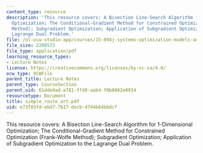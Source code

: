 ```yaml
---
content_type: resource
description: 'This resource covers: A Bisection Line-Search Algorithm for 1-Dimensional
  Optimization; The Conditional-Gradient Method for Constrained Optimization (Frank-Wolfe
  Method); Subgradient Optimization; Application of Subgradient Optimization to the
  Lagrange Dual Problem.'
file: /ol-ocw-studio-app/courses/15-094j-systems-optimization-models-and-computation-sma-5223-spring-2004/e73f03fdebd77b17decb4744b64bbdcf_simple_route_art.pdf
file_size: 2288572
file_type: application/pdf
learning_resource_types:
- Lecture Notes
license: https://creativecommons.org/licenses/by-nc-sa/4.0/
ocw_type: OCWFile
parent_title: Lecture Notes
parent_type: CourseSection
parent_uid: 61dde9ad-a781-ffd9-aab4-f0b6082e0934
resourcetype: Document
title: simple_route_art.pdf
uid: e73f03fd-ebd7-7b17-decb-4744b64bbdcf
---
```

This resource covers: A Bisection Line-Search Algorithm for 1-Dimensional Optimization; The Conditional-Gradient Method for Constrained Optimization (Frank-Wolfe Method); Subgradient Optimization; Application of Subgradient Optimization to the Lagrange Dual Problem.